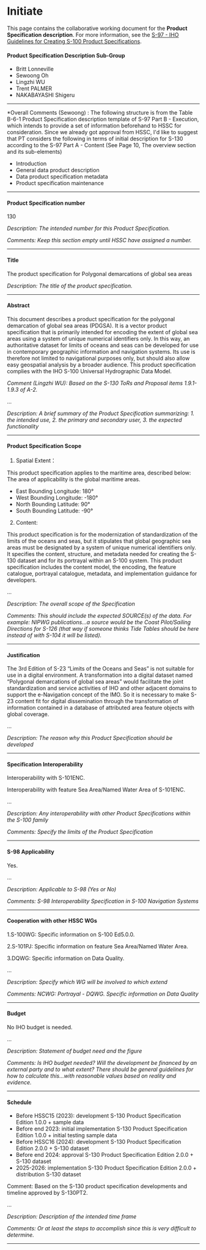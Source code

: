 # Initiate

This page contains the collaborative working document for the **Product Specification description**. For more information, see the [S-97 - IHO Guidelines for Creating S-100 Product Specifications](https://registry.iho.int/guidance/list.do).

#### Product Specification Description Sub-Group

+ Britt Lonneville
+ Sewoong Oh
+ Lingzhi WU
+ Trent PALMER
+ NAKABAYASHI Shigeru
---

*Overall Comments (Sewoong) : The following structure is from the Table B-6-1 Product Specification description template of S-97 Part B - Execution, which intends to provide a set of information beforehand to HSSC for consideration. Since we already got approval from HSSC, I'd like to suggest that PT considers the following in terms of initial description for S-130 according to the S-97 Part A - Content (See Page 10, The overview section and its sub-elements) 

 - Introduction
 - General data product description
 - Data product specification metadata
 - Product specification maintenance

---

#### Product Specification number

130

*Description: The intended number for this Product Specification.*

*Comments: Keep this section empty until HSSC have assigned a number.*

---

#### Title

The product specification for Polygonal demarcations of global sea areas

*Description: The title of the product specification.*


---

#### Abstract

This document describes a product specification for the polygonal demarcation of global sea areas (PDGSA). It is a vector product specification that is primarily intended for encoding the extent of global sea areas using a system of unique numerical identifiers only. In this way, an authoritative dataset for limits of oceans and seas can be developed for use in contemporary geographic information and navigation systems. Its use is therefore not limited to navigational purposes only, but should also allow easy geospatial analysis by a broader audience. This product specification complies with the IHO S-100 Universal Hydrographic Data Model.

*Comment (Lingzhi WU): Based on the S-130 ToRs and Proposal items 1.9.1-1.9.3 of A-2.*

...

*Description: A brief summary of the Product Specification summarizing: 1. the intended use, 2. the primary and secondary user, 3. the expected functionality*

---

#### Product Specification Scope

1. Spatial Extent：

This product specification applies to the maritime area, described below: 
The area of applicability is the global maritime areas. 

+ East Bounding Longitude: 180° 
+ West Bounding Longitude: -180° 
+ North Bounding Latitude: 90° 
+ South Bounding Latitude: -90°


2. Content: 

This product specification is for the modernization of standardization of the limits of the oceans and seas, but it stipulates that global geographic sea areas must be designated by a system of unique numerical identifiers only. It specifies the content, structure, and metadata needed for creating the S-130 dataset and for its portrayal within an S-100 system. This product specification includes the content model, the encoding, the feature catalogue, portrayal catalogue, metadata, and implementation guidance for developers.

...

*Description: The overall scope of the Specification*

*Comments: This should include the expected SOURCE(s) of the data. For example: NIPWG publications...a source would be the Coast Pilot/Sailing Directions for S-126 (that way if someone thinks Tide Tables should be here instead of with S-104 it will be listed).*

---

#### Justification

The 3rd Edition of S-23 “Limits of the Oceans and Seas” is not suitable for use in a digital environment. A transformation into a digital dataset named “Polygonal demarcations of global sea areas” would facilitate the joint standardization and service activities of IHO and other adjacent domains to support the e-Navigation concept of the IMO. So it is necessary to make S-23 content fit for digital dissemination through the transformation of information contained in a database of attributed area feature objects with global coverage.

...

*Description: The reason why this Product Specification should be developed*

---

#### Specification Interoperability

Interoperability with S-101ENC.

Interoperability with feature Sea Area/Named Water Area of S-101ENC.

...

*Description: Any interoperability with other Product Specifications within the S-100 family*

*Comments: Specify the limits of the Product Specification*

---

#### S-98 Applicability

Yes.

...

*Description: Applicable to S-98 (Yes or No)*

*Comments: S-98 Interoperability Specification in S-100 Navigation Systems*

---


#### Cooperation with other HSSC WGs


1.S-100WG: Specific information on S-100 Ed5.0.0.

2.S-101PJ: Specific information on feature Sea Area/Named Water Area.

3.DQWG:    Specific information on Data Quality.


...

*Description: Specify which WG will be involved to which extend*

*Comments: NCWG: Portrayal - DQWG. Specific information on Data Quality*

---

#### Budget

No IHO budget is needed.

...

*Description: Statement of budget need and the figure*

*Comments: Is IHO budget needed? Will the development be financed by an
external party and to what extent? There should be general guidelines for how to calculate this...with reasonable values based on reality and evidence.*



---


#### Schedule

+ Before HSSC15 (2023): development S-130 Product Specification Edition 1.0.0 + sample data
+ Before end 2023: initial implementation S-130 Product Specification Edition 1.0.0 + initial testing sample data
+ Before HSSC16 (2024): development S-130 Product Specification Edition 2.0.0 + S-130 dataset
+ Before end 2024: approval S-130 Product Specification Edition 2.0.0 + S-130 dataset
+ 2025-2026: implementation S-130 Product Specification Edition 2.0.0 + distribution S-130 dataset

Comment: Based on the S-130 product specification developments and timeline approved by S-130PT2.

...

*Description: Description of the intended time frame*

*Comments: Or at least the steps to accomplish since this is very difficult to determine.*



---
